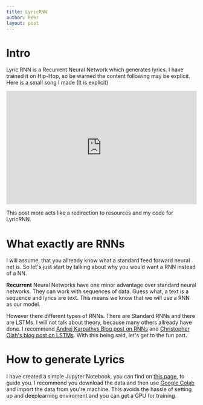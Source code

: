 ```yaml
---
title: LyricRNN
author: Peer
layout: post
---
```


# Intro
Lyric RNN is a Recurrent Neural Network which generates lyrics. I have trained it on Hip-Hop, so be warned the content following may be explicit. Here is a small song I made (It is explicit)

<iframe width="100%" height="300" scrolling="no" frameborder="no" allow="autoplay" src="https://w.soundcloud.com/player/?url=https%3A//api.soundcloud.com/tracks/494755635&color=%23ff5500&auto_play=false&hide_related=false&show_comments=true&show_user=true&show_reposts=false&show_teaser=true&visual=true"></iframe>

This post more acts like a redirection to resources and my code for LyricRNN.

# What exactly are RNNs

I will assume, that you allready know what a standard feed forward neural net is. So let's just start by talking about why you would want a RNN instead of a NN. 

**Recurrent** Neural Networks have one minor advantage over standard neural networks. They can work with sequences of data. Guess what, a text is a sequence and lyrics are text. This means we know that we will use a RNN as our model.

However there different types of RNNs. There are Standard RNNs and there are LSTMs. I will not talk about theory, because many others allready have done. I recommend [Andrej Karpathys Blog post on RNNs](http://karpathy.github.io/2015/05/21/rnn-effectiveness/) and [Christopher Olah's blog post on LSTMs](http://colah.github.io/posts/2015-08-Understanding-LSTMs/). With this being said, let's get to the fun part.

# How to generate Lyrics

I have created a simple Jupyter Notebook, you can find on [this page](https://github.com/peerlator/LyricRNN/blob/master/Tutorial.ipynb), to guide you. I recommend you download the data and then use [Google Colab](https://colab.research.google.com/) and import the data from you're machine. This avoids the hassle of setting up and deeplearning enviroment and you can get a GPU for training.